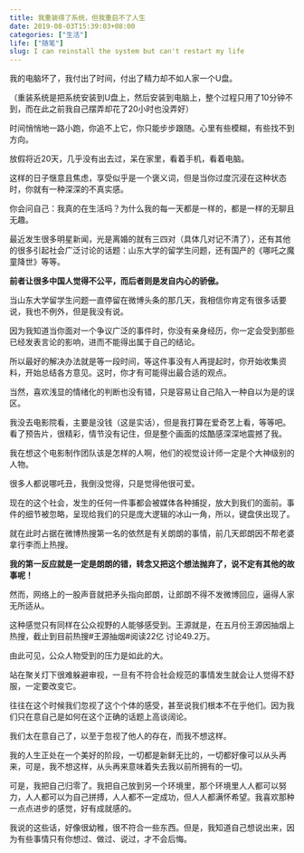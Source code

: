 ```yaml
---
title: 我重装得了系统，但我重启不了人生
date: 2019-08-03T15:39:03+08:00
categories: ["生活"]
life: ["随笔"]
slug: I can reinstall the system but can't restart my life
---
```


我的电脑坏了，我付出了时间，付出了精力却不如人家一个U盘。

（重装系统是把系统安装到U盘上，然后安装到电脑上，整个过程只用了10分钟不到，而在此之前我自己摆弄却花了20小时也没弄好）

时间悄悄地一路小跑，你追不上它，你只能步步跟随。心里有些模糊，有些找不到方向。

放假将近20天，几乎没有出去过，呆在家里，看着手机，看着电脑。

这样的日子惬意且焦虑，享受似乎是一个褒义词，但是当你过度沉浸在这种状态时，你就有一种深深的不真实感。

你会问自己：我真的在生活吗？为什么我的每一天都是一样的，都是一样的无聊且无趣。

最近发生很多明星新闻，光是离婚的就有三四对（具体几对记不清了），还有其他的很多引起社会广泛讨论的话题：山东大学的留学生问题，还有国产的《哪吒之魔童降世》等等。

**前者让很多中国人觉得不公平，而后者则是发自内心的骄傲。**

当山东大学留学生问题一直停留在微博头条的那几天，我相信你肯定有很多话要说，我也不例外，但是我没有说。

因为我知道当你面对一个争议广泛的事件时，你没有亲身经历，你一定会受到那些已经发表言论的影响，进而不能得出属于自己的结论。

所以最好的解决办法就是等一段时间，等这件事没有人再提起时，你开始收集资料，开始总结各方意见。这时，你才有可能得出最合适的观点。

当然，喜欢浅显的情绪化的判断也没有错，只是容易让自己陷入一种自以为是的误区。

我没去电影院看，主要是没钱（这是实话），但是我打算在爱奇艺上看，等等吧。看了预告片，很精彩，情节没有记住，但是整个画面的炫酷感深深地震撼了我。

我在想这个电影制作团队该是怎样的人啊，他们的视觉设计师一定是个大神级别的人物。

很多人都说哪吒丑，我倒没觉得，只是觉得他很可爱。

现在的这个社会，发生的任何一件事都会被媒体各种捕捉，放大到我们的面前。事件的细节被忽略，呈现给我们的只是庞大逻辑的冰山一角，所以，键盘侠出现了。

就在此时占据在微博热搜第一名的依然是有关朗朗的事情，前几天郎朗因不帮老婆拿行李而上热搜。

**我的第一反应就是一定是朗朗的错，转念又把这个想法抛弃了，说不定有其他的故事呢！**

然而，网络上的一股声音就把矛头指向郎朗，让郎朗不得不发微博回应，逼得人家无所适从。

这种感觉只有同样在公众视野的人能够感受到。王源就是，在五月份王源因抽烟上热搜，截止到目前热搜#王源抽烟#阅读22亿 讨论49.2万。

由此可见，公众人物受到的压力是如此的大。

站在聚关灯下很难躲避审视，一旦有不符合社会规范的事情发生就会让人觉得不舒服，一定要改变它。

往往在这个时候我们忽视了这个个体的感受，甚至说我们根本不在乎他们。因为我们只在意自己是如何在这个正确的话题上高谈阔论。

我们太在意自己了，以至于忽视了他人的存在，而我不想这样。

我的人生正处在一个美好的阶段，一切都是新鲜无比的，一切都好像可以从头再来，可是，我不想这样，从头再来意味着失去我以前所拥有的一切。

可是，我把自己归零了。我把自己放到另一个环境里，那个环境里人人都可以努力，人人都可以为自己拼搏，人人都不一定成功，但人人都满怀希望。我喜欢那种一点点进步的感觉，好有成就感的。

我说的这些话，好像很幼稚，很不符合一些东西。但是，我知道自己想说出来，因为有些事情只有你想过、做过、说过，才不会后悔。
